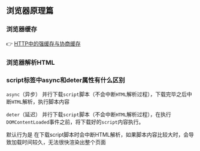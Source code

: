 ## 浏览器原理篇

### 浏览器缓存

:point_right: [HTTP中的强缓存与协商缓存](https://juejin.cn/post/7101942484543995934)

### 浏览器解析HTML



### script标签中async和deter属性有什么区别

`async`（异步） 并行下载`script`脚本（不会中断`HTML`解析过程），下载完毕之后中断`HTML`解析，执行脚本内容

`deter`（延迟） 并行下载`script`脚本（不会中断`HTML`解析过程），在执行`DOMContentLoaded`事件之前，将下载好的`script`内容执行。

默认行为是 在下载script脚本时会中断HTML解析，如果脚本内容比较大时，会导致加载时间较久，无法很快渲染出整个页面

[<script>: The Script element](https://developer.mozilla.org/en-US/docs/Web/HTML/Element/script)

#### 动态添加

还有一种情况，通过`createElement`方法创建`script`标签，默认`async`属性为`true`

如果你想要按照`script`标签添加的顺序执行，请`script.async=false`

```html
<script>
  console.log('script1')

  const script1 = document.createElement('script');
  script.async = false;
  script.src = 'foo.js';
  document.body.appendChild(script1);

  const script2 = document.createElement('script');
  script2.async = false;
  script2.src = 'bar.js';
  document.body.appendChild(script2);
</script>
<script>console.log('script2')</script>
<!--
    script1
    script2
    foo
    bar
 -->
```

### Load和DOMContentLoad区别

- 页面中的DOM元素，CSS，JS，包含图片加载完成后触发Load事件
- 当HTML被加载解析完成之后，触发DOMContentLoad事件（比Load事件先触发，无需其他事件，如图片加载，CSS...）

> 在需要操作DOM的时候可以在DOMContentLoaded操作，如果涉及到图片这类资源内容需要在load事件中处理

### 浏览器自动填充

很多浏览器会会在DOMContentLoaded中自动填充表单，例如上一次您在某个网页上输入了账号密码并在浏览器保存了这一份数据，那么下一次在加载这个网页时浏览器就会在DOMContentLoaded事件中自动填充保存的数据